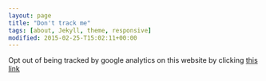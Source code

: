```yaml
---
layout: page
title: "Don't track me"
tags: [about, Jekyll, theme, responsive]
modified: 2015-02-25-T15:02:11+00:00
---
```


Opt out of being tracked by google analytics on this website by clicking <a onclick="ga('set', 'dimension1', 'HideMe');" href="optedout">this link</a>